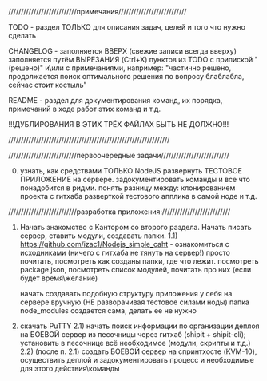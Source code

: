 ///////////////////////////примечания///////////////////////////

TODO - раздел ТОЛЬКО для описания задач, целей и того что нужно сделать

CHANGELOG - заполняется ВВЕРХ (свежие записи всегда вверху) заполняется путём ВЫРЕЗАНИЯ (Ctrl+X) пунктов из TODO с припиской
"(решено)" и\или с примечаниями, например: "частично решено, продолжается поиск оптимального решения по вопросу блаблабла,
сейчас стоит костыль"

README - раздел для документирования команд, их порядка, примечаний в ходе работ этих команд и т.д.

!!!ДУБЛИРОВАНИЯ В ЭТИХ ТРЁХ ФАЙЛАХ БЫТЬ НЕ ДОЛЖНО!!!

////////////////////////////////////////////////////////////////




///////////////////////////первоочередные задачи///////////////////////////



0) узнать, как средствами ТОЛЬКО NodeJS развернуть ТЕСТОВОЕ ПРИЛОЖЕНИЕ на сервере.
   задокументировать команды и все что понадобится в ридми. понять разницу между:
                                                                           клонированием проекта с гитхаба
                                                                           разверткой тестового апплика в самой ноде и т.д.



///////////////////////////разработка приложения:///////////////////////////


1) Начать знакомство с Кантором со второго раздела. Начать писать сервер, ставить модули, создавать папки.
1.1) https://github.com/izac1/Nodejs_simple_caht - ознакомиться с исходниками (ничего с гитхаба не тянуть на сервер!)
     просто почитать, посмотреть как созданы папки, где что лежит. посмотреть package.json, посмотреть список модулей,
     почитать про них (если будет время\желание)
     
     начать создавать подобную структуру приложения у себя на сервере вручную (НЕ разворачивая тестовое силами ноды)
     папка node_modules создается сама, делать ее не нужно
     
2) скачать PuTTY
2.1) начать поиск информации по организации деплоя на БОЕВОЙ сервер из песочницы через гитхаб (shipit + shipit-cli);
     установить в песочнице всё необходимое (модули, скрипты и т.д.)
2.2) (после п. 2.1) создать БОЕВОЙ сервер на спринтхосте (KVM-10), осуществить деплой и задокументировать процесс и необходимые
     для этого действия\команды
















